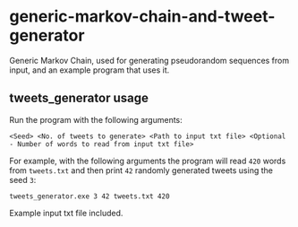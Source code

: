 # generic-markov-chain-and-tweet-generator
Generic Markov Chain, used for generating pseudorandom sequences from input, and an example program that uses it.

## tweets_generator usage
Run the program with the following arguments:
```
<Seed> <No. of tweets to generate> <Path to input txt file> <Optional - Number of words to read from input txt file>
```
For example, with the following arguments the program will read `420` words from `tweets.txt` and then print `42` randomly generated tweets using the seed  `3`:
```
tweets_generator.exe 3 42 tweets.txt 420
```

Example input txt file included.
